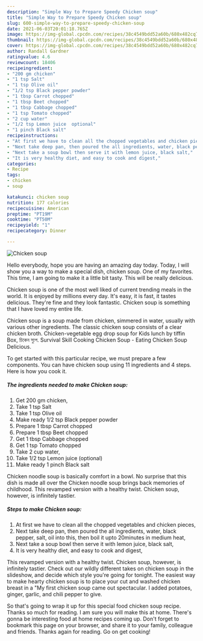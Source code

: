 ```yaml
---
description: "Simple Way to Prepare Speedy Chicken soup"
title: "Simple Way to Prepare Speedy Chicken soup"
slug: 600-simple-way-to-prepare-speedy-chicken-soup
date: 2021-06-03T20:01:18.765Z
image: https://img-global.cpcdn.com/recipes/38c4549bdd52a60b/680x482cq70/chicken-soup-recipe-main-photo.jpg
thumbnail: https://img-global.cpcdn.com/recipes/38c4549bdd52a60b/680x482cq70/chicken-soup-recipe-main-photo.jpg
cover: https://img-global.cpcdn.com/recipes/38c4549bdd52a60b/680x482cq70/chicken-soup-recipe-main-photo.jpg
author: Randall Gardner
ratingvalue: 4.6
reviewcount: 18406
recipeingredient:
- "200 gm chicken"
- "1 tsp Salt"
- "1 tsp Olive oil"
- "1/2 tsp Black pepper powder"
- "1 tbsp Carrot chopped"
- "1 tbsp Beet chopped"
- "1 tbsp Cabbage chopped"
- "1 tsp Tomato chopped"
- "2 cup water"
- "1/2 tsp Lemon juice  optional"
- "1 pinch Black salt"
recipeinstructions:
- "At first we have to clean all the chopped vegetables and chicken pieces,"
- "Next take deep pan, then poured the all ingredients, water, black pepper, salt, oil into this, then boil it upto 20minutes in medium heat,"
- "Next take a soup bowl then serve it with lemon juice, black salt,"
- "It is very healthy diet, and easy to cook and digest,"
categories:
- Recipe
tags:
- chicken
- soup

katakunci: chicken soup 
nutrition: 177 calories
recipecuisine: American
preptime: "PT19M"
cooktime: "PT50M"
recipeyield: "1"
recipecategory: Dinner

---
```



![Chicken soup](https://img-global.cpcdn.com/recipes/38c4549bdd52a60b/680x482cq70/chicken-soup-recipe-main-photo.jpg)

Hello everybody, hope you are having an amazing day today. Today, I will show you a way to make a special dish, chicken soup. One of my favorites. This time, I am going to make it a little bit tasty. This will be really delicious.

Chicken soup is one of the most well liked of current trending meals in the world. It is enjoyed by millions every day. It's easy, it is fast, it tastes delicious. They're fine and they look fantastic. Chicken soup is something that I have loved my entire life.

Chicken soup is a soup made from chicken, simmered in water, usually with various other ingredients. The classic chicken soup consists of a clear chicken broth. Chicken-vegetable egg drop soup for Kids lunch by tiffin Box, চিকেন স্যুপ. Survival Skill Cooking Chicken Soup - Eating Chicken Soup Delicious.


To get started with this particular recipe, we must prepare a few components. You can have chicken soup using 11 ingredients and 4 steps. Here is how you cook it.

<!--inarticleads1-->

##### The ingredients needed to make Chicken soup:

1. Get 200 gm chicken,
1. Take 1 tsp Salt
1. Take 1 tsp Olive oil
1. Make ready 1/2 tsp Black pepper powder
1. Prepare 1 tbsp Carrot chopped
1. Prepare 1 tbsp Beet chopped
1. Get 1 tbsp Cabbage chopped
1. Get 1 tsp Tomato chopped
1. Take 2 cup water,
1. Take 1/2 tsp Lemon juice  (optional)
1. Make ready 1 pinch Black salt


Chicken noodle soup is basically comfort in a bowl. No surprise that this dish is made all over the Chicken noodle soup brings back memories of childhood. This revamped version with a healthy twist. Chicken soup, however, is infinitely tastier. 

<!--inarticleads2-->

##### Steps to make Chicken soup:

1. At first we have to clean all the chopped vegetables and chicken pieces,
1. Next take deep pan, then poured the all ingredients, water, black pepper, salt, oil into this, then boil it upto 20minutes in medium heat,
1. Next take a soup bowl then serve it with lemon juice, black salt,
1. It is very healthy diet, and easy to cook and digest,


This revamped version with a healthy twist. Chicken soup, however, is infinitely tastier. Check out our wildly different takes on chicken soup in the slideshow, and decide which style you&#39;re going for tonight. The easiest way to make hearty chicken soup is to place your cut and washed chicken breast in a &#34;My first chicken soup came out spectacular. I added potatoes, ginger, garlic, and chili pepper to give. 

So that's going to wrap it up for this special food chicken soup recipe. Thanks so much for reading. I am sure you will make this at home. There's gonna be interesting food at home recipes coming up. Don't forget to bookmark this page on your browser, and share it to your family, colleague and friends. Thanks again for reading. Go on get cooking!
